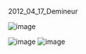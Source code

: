 2012_04_17_Demineur


![image](https://user-images.githubusercontent.com/20149493/229866921-3ccd66d2-f560-4a60-aa96-31d99dccfc06.png)

![image](https://user-images.githubusercontent.com/20149493/229866648-aa544b19-78c1-47d3-9cd9-42352b4ab216.png)
![image](https://user-images.githubusercontent.com/20149493/229867783-624617ff-0439-4123-9152-23f664c410f9.png)

